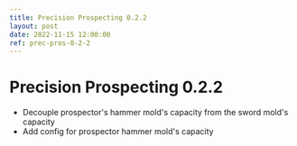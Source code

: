 ```yaml
---
title: Precision Prospecting 0.2.2
layout: post
date: 2022-11-15 12:00:00
ref: prec-pros-0-2-2
---
```


# Precision Prospecting 0.2.2

- Decouple prospector's hammer mold's capacity from the sword mold's capacity
- Add config for prospector hammer mold's capacity
